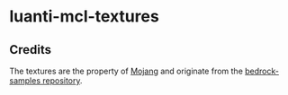 # luanti-mcl-textures

## Credits

The textures are the property of [Mojang](https://github.com/Mojang/bedrock-samples) and originate from the [bedrock-samples repository](https://github.com/Mojang/bedrock-samples).  

